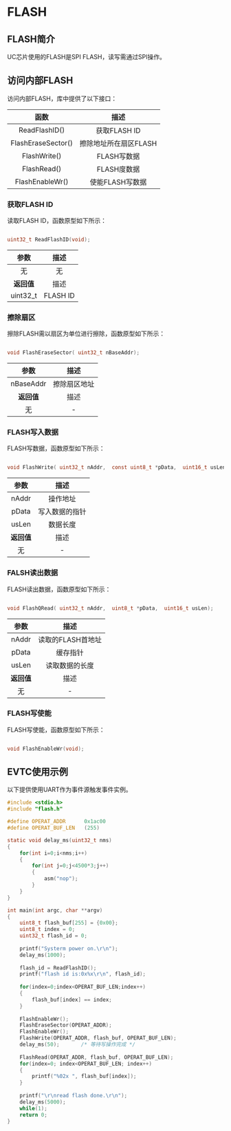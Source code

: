 # FLASH #
## FLASH简介 ##
UC芯片使用的FLASH是SPI FLASH，读写需通过SPI操作。
 
## 访问内部FLASH ##
访问内部FLASH，库中提供了以下接口：

|函数|描述|
|:---:|:---:|
|ReadFlashID()|获取FLASH ID|
|FlashEraseSector()|擦除地址所在扇区FLASH|
|FlashWrite()|FLASH写数据|
|FlashRead()|FLASH度数据|
|FlashEnableWr()|使能FLASH写数据|

### 获取FLASH ID ###
读取FLASH ID，函数原型如下所示：  
```C

uint32_t ReadFlashID(void);

```
|**参数**|**描述**|
|:---:|:---:|
|无|无|
|**返回值**|描述|
|uint32_t|FLASH ID|

### 擦除扇区 ###
擦除FLASH需以扇区为单位进行擦除，函数原型如下所示：  
```C

void FlashEraseSector( uint32_t nBaseAddr);

```
|**参数**|**描述**|
|:---:|:---:|
|nBaseAddr|擦除扇区地址|
|**返回值**|描述|
|无|-|

### FLASH写入数据 ###
FLASH写数据，函数原型如下所示：  
```C

void FlashWrite( uint32_t nAddr,  const uint8_t *pData,  uint16_t usLen);

```
|**参数**|**描述**|
|:---:|:---:|
|nAddr|操作地址|
|pData|写入数据的指针|
|usLen|数据长度|
|**返回值**|描述|
|无|-|

### FALSH读出数据 ###
FLASH读出数据，函数原型如下所示：  
```C

void FlashQRead( uint32_t nAddr,  uint8_t *pData,  uint16_t usLen);

```
|**参数**|**描述**|
|:---:|:---:|
|nAddr|读取的FLASH首地址|
|pData|缓存指针|
|usLen|读取数据的长度|
|**返回值**|描述|
|无|-|

### FLASH写使能 ###
FLASH写使能，函数原型如下所示：  
```C

void FlashEnableWr(void);

```

## EVTC使用示例 ##
以下提供使用UART作为事件源触发事件实例。
```C
#include <stdio.h>
#include "flash.h"

#define OPERAT_ADDR      0x1ac00
#define OPERAT_BUF_LEN   (255)

static void delay_ms(uint32_t nms)
{
    for(int i=0;i<nms;i++)
    {
        for(int j=0;j<4500*3;j++)
        {
            asm("nop");
        }
    }
}

int main(int argc, char **argv)
{
	uint8_t flash_buf[255] = {0x00};
	uint8_t index = 0;
	uint32_t flash_id = 0;
	
	printf("Systerm power on.\r\n");
	delay_ms(1000);
	
	flash_id = ReadFlashID();
	printf("flash id is:0x%x\r\n", flash_id);
	
	for(index=0;index<OPERAT_BUF_LEN;index++)
	{
		flash_buf[index] == index;
	}
	
	FlashEnableWr();
	FlashEraseSector(OPERAT_ADDR);
	FlashEnableWr();
	FlashWrite(OPERAT_ADDR, flash_buf, OPERAT_BUF_LEN);
	delay_ms(50);		/* 等待写操作完成 */
	
	FlashRead(OPERAT_ADDR, flash_buf, OPERAT_BUF_LEN);
	for(index=0; index<OPERAT_BUF_LEN; index++)
	{
		printf("%02x ", flash_buf[index]);
	}
	
	printf("\r\nread flash done.\r\n");
	delay_ms(5000);
	while(1);
	return 0;
}
```

